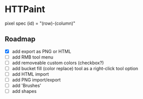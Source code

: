 # HTTPaint

pixel spec (id) = "(row)-(column)"

## Roadmap

-   [x] add export as PNG or HTML 
-   [ ] add RMB tool menu
-   [ ] add removeable custom colors (checkbox?)
-   [ ] add bucket fill (color replace) tool as a right-click tool option
-   [ ] add HTML import
-   [ ] add PNG import/export
-   [ ] add 'Brushes'
-   [ ] add shapes

​	
